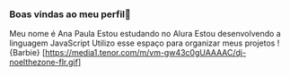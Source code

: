 ### Boas vindas ao meu perfil💙
Meu nome é Ana Paula
Estou estudando no Alura
Estou desenvolvendo a linguagem JavaScript
Utilizo esse espaço para organizar meus projetos 
!{Barbie} [https://media1.tenor.com/m/vm-gw43c0gUAAAAC/dj-noelthezone-flr.gif]
